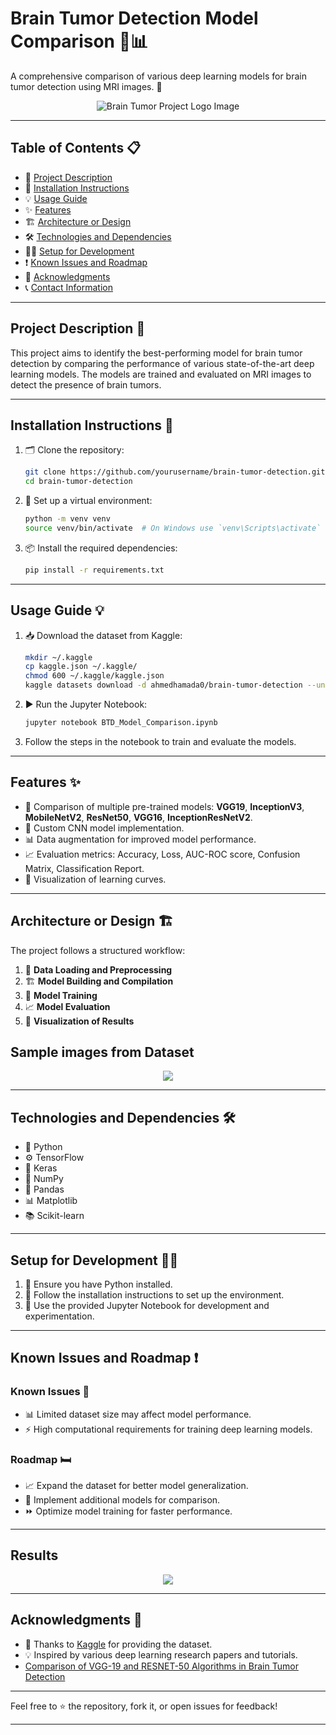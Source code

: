 # Brain Tumor Detection Model Comparison 🧠📊

A comprehensive comparison of various deep learning models for brain tumor detection using MRI images. 🚀

<p align="center">
    <img src="tumor_image.png" alt="Brain Tumor Project Logo Image">
</p>

---

## Table of Contents 📋
- 📖 [Project Description](#project-description)  
- 🔧 [Installation Instructions](#installation-instructions)  
- 💡 [Usage Guide](#usage-guide)  
- ✨ [Features](#features)  
- 🏗️ [Architecture or Design](#architecture-or-design)  
- 🛠️ [Technologies and Dependencies](#technologies-and-dependencies)  
- 🧑‍💻 [Setup for Development](#setup-for-development)  
- ❗ [Known Issues and Roadmap](#known-issues-and-roadmap)  
- 🙌 [Acknowledgments](#acknowledgments)  
- 📞 [Contact Information](#contact-information)  

---

## Project Description 📖  
This project aims to identify the best-performing model for brain tumor detection by comparing the performance of various state-of-the-art deep learning models. The models are trained and evaluated on MRI images to detect the presence of brain tumors.  

---

## Installation Instructions 🔧  
1. 🗂 Clone the repository:  
    ```bash  
    git clone https://github.com/yourusername/brain-tumor-detection.git  
    cd brain-tumor-detection  
    ```  
2. 🔴 Set up a virtual environment:  
    ```bash  
    python -m venv venv  
    source venv/bin/activate  # On Windows use `venv\Scripts\activate`  
    ```  
3. 📦 Install the required dependencies:  
    ```bash  
    pip install -r requirements.txt  
    ```  

---

## Usage Guide 💡  
1. 📥 Download the dataset from Kaggle:  
    ```bash  
    mkdir ~/.kaggle  
    cp kaggle.json ~/.kaggle/  
    chmod 600 ~/.kaggle/kaggle.json  
    kaggle datasets download -d ahmedhamada0/brain-tumor-detection --unzip  
    ```  
2. ▶️ Run the Jupyter Notebook:  
    ```bash  
    jupyter notebook BTD_Model_Comparison.ipynb  
    ```  
3. Follow the steps in the notebook to train and evaluate the models.  

---

## Features ✨  
- 🔬 Comparison of multiple pre-trained models: **VGG19**, **InceptionV3**, **MobileNetV2**, **ResNet50**, **VGG16**, **InceptionResNetV2**.  
- 🔧 Custom CNN model implementation.  
- 📊 Data augmentation for improved model performance.  
- 📈 Evaluation metrics: Accuracy, Loss, AUC-ROC score, Confusion Matrix, Classification Report.  
- 🔽 Visualization of learning curves.  

---

## Architecture or Design 🏗️  
The project follows a structured workflow:  
1. 💂️ **Data Loading and Preprocessing**  
2. 🏗️ **Model Building and Compilation**  
3. 🔄 **Model Training**  
4. 📈 **Model Evaluation**  
5. 🔄 **Visualization of Results**

## Sample images from Dataset
<p align="center">
    <img src="https://github.com/user-attachments/assets/9e0de33b-832c-411f-ad18-fa0094d49433">
</p>

---

## Technologies and Dependencies 🛠️  
- 🔬 Python  
- ⚙️ TensorFlow  
- 🥦 Keras  
- 🔢 NumPy  
- 📑 Pandas  
- 📊 Matplotlib  
- 📚 Scikit-learn  

---

## Setup for Development 🧑‍💻  
1. 🔬 Ensure you have Python installed.  
2. 🔧 Follow the installation instructions to set up the environment.  
3. 📃 Use the provided Jupyter Notebook for development and experimentation.  

---

## Known Issues and Roadmap ❗  
### Known Issues 🚧  
- 📊 Limited dataset size may affect model performance.  
- ⚡ High computational requirements for training deep learning models.  

### Roadmap 🛏️  
- 📈 Expand the dataset for better model generalization.  
- 🧐 Implement additional models for comparison.  
- ⏩ Optimize model training for faster performance.  

---
## Results
<p align="center">
        <img src="https://github.com/user-attachments/assets/ef85ea62-eadb-4e4e-8a36-b79287fea39e">
</p>


---

## Acknowledgments 🙌  
- 🎉 Thanks to [Kaggle](https://www.kaggle.com/) for providing the dataset.  
- 💡 Inspired by various deep learning research papers and tutorials.
- [Comparison of VGG-19 and RESNET-50 Algorithms in Brain Tumor Detection](https://ieeexplore.ieee.org/document/10126451)  

---
 
Feel free to ⭐ the repository, fork it, or open issues for feedback!  

---
